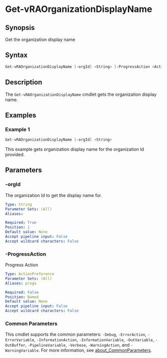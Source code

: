 # Get-vRAOrganizationDisplayName

## Synopsis

Get the organization display name

## Syntax

```powershell
Get-vRAOrganizationDisplayName [-orgId] <String> [-ProgressAction <ActionPreference>] [<CommonParameters>]
```

## Description

The `Get-vRAOrganizationDisplayName` cmdlet gets the organization display name.

## Examples

### Example 1

```powershell
Get-vRAOrganizationDisplayName [-orgId] <String> 
```

This example gets organization display name for the organization Id provided.

## Parameters

### -orgId

The organization Id to get the display name for.

```yaml
Type: String
Parameter Sets: (All)
Aliases:

Required: True
Position: 1
Default value: None
Accept pipeline input: False
Accept wildcard characters: False
```

### -ProgressAction

Progress Action

```yaml
Type: ActionPreference
Parameter Sets: (All)
Aliases: proga

Required: False
Position: Named
Default value: None
Accept pipeline input: False
Accept wildcard characters: False
```

### Common Parameters

This cmdlet supports the common parameters: `-Debug`, `-ErrorAction`, `-ErrorVariable`, `-InformationAction`, `-InformationVariable`, `-OutVariable`, `-OutBuffer`, `-PipelineVariable`, `-Verbose`, `-WarningAction`, and `-WarningVariable`. For more information, see [about_CommonParameters](http://go.microsoft.com/fwlink/?LinkID=113216).
